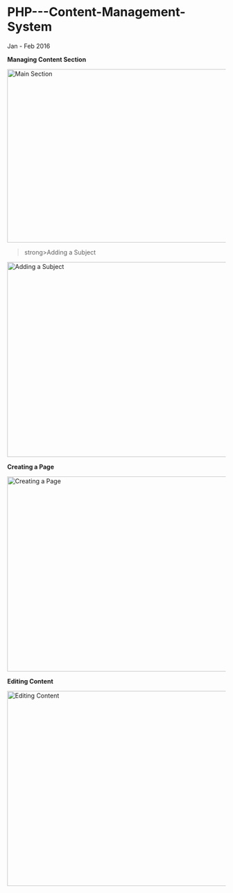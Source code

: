 # PHP---Content-Management-System

Jan - Feb 2016

<strong>Managing Content Section</strong>

<img src="http://s32.postimg.org/44umztec3/image.jpg" alt="Main Section" width="800" height="400"/>

>strong>Adding a Subject</strong>

<img src="http://s31.postimg.org/6gb4alxq1/image.jpg" alt="Adding a Subject" width="800" height="450"/>

<strong>Creating a Page</strong>

<img src="http://s31.postimg.org/hig791rsp/image.jpg" alt="Creating a Page" width="800" height="450"/>

<strong>Editing Content</strong>

<img src="http://s31.postimg.org/409awrfnd/image.jpg" alt="Editing Content" width="800" height="450"/>

